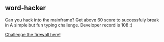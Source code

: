 ## word-hacker

Can you hack into the mainframe? Get above 60 score to successfuly break in
A simple but fun typing challenge. Developer record is 108 :)

[Challenge the firewall here!](https://apricosma.github.io/wordhack)